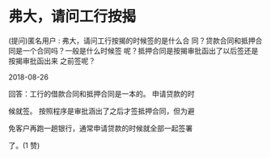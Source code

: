 # 弗大，请问工行按揭

(提问)匿名用户 : 弗大，请问工行按揭的时候签的是什么合 同？贷款合同和抵押合同是一个合同吗？一般是什么时候签 呢？抵押合同是按揭审批函出了以后签还是按揭审批函出来 之前签呢？

2018-08-26

回答：工行的借款合同和抵押合同是一本的。 申请贷款的时

候就签。 按照程序是审批涵出了之后才签抵押合同，但为避

免客户再跑一趟银行，通常申请贷款的时候就全部一起签署

了。(1 赞)
